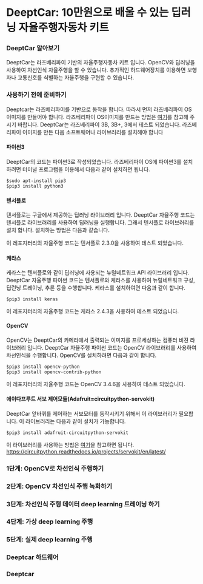 
# DeeptCar: 10만원으로 배울 수 있는 딥러닝 자율주행자동차 키트  

### DeeptCar 알아보기 
DeeptCar는 라즈베리파이 기반의 자율주행자동차 키트 입니다. OpenCV와 딥러닝을 사용하여 차선인식 자율주행을 할 수 있습니다. 추가적인 하드웨어장치를 이용하면 보행자나 교통신호를 식별하는 자율주행을 구현할 수 있습니다.    

### 사용하기 전에 준비하기
Deeptcar는 라즈베리파이를 기반으로 동작을 합니다. 따라서 먼저 라즈베리파이 OS 이미지를 만들어야 합니다. 라즈베리파이 OS이미지를 만드는 방법은 [여기](https://www.raspberrypi.org/software/operating-systems/#raspberry-pi-os-32-bit)를 참고해 주시기 바랍니다.  DeeptCar는 라즈베리파이 3B, 3B+, 3에서 테스트 되었습니다. 라즈베리파이 이미지를 만든 다음 소프트웨어나 라이브러리를 설치해야 합니다  
#### 파이썬3
DeeptCar의 코드는 파이썬3로 작성되었습니다. 라즈베리파이 OS에 파이썬3를 설치하려면 터미널 프로그램을 이용해서 다음과 같이 설치하면 됩니다.   
<pre><code>$sudo apt-install pip3
$pip3 install python3
</code></pre>
#### 텐서플로
텐서플로는 구글에서 제공하는 딥러닝 라이브러리 입니다. DeeptCar 자율주행 코드는 텐서플로 라이브러리를 사용하여 딥러닝을 실행합니다. 그래서 텐서플로 라이브러리를 설치 합니다. 설치하는 방법은 다음과 같습니다. 

이 레포지터리의 자율주행 코드는 텐서플로 2.3.0을 사용하여 테스트 되었습니다. 
#### 케라스
케라스는 텐서플로와 같이 딥러닝에 사용되는 뉴럴네트워크 API 라이브러리 입니다. DeeptCar 자율주행 파이썬 코드는 텐서플로와 케라스를 사용하여 뉴럴네트워크 구성, 딥런닝 트레이닝, 추론 등을 수행합니다. 케라스를 설치하여면 다음과 같이 합니다. 
<pre><code>$pip3 install keras</code></pre>
이 레포지터리의 자율주행 코드는 케라스 2.4.3을 사용하여 테스트 되었습니다.
#### OpenCV
OpenCV는 DeeptCar의 카메라에서 출력되는 이미지를 프로세싱하는 컴퓨터 비젼 라이브러리 입니다. DeeptCar 자율주행 파이썬 코드는 OpenCV 라이브러리를 사용하여 차선인식을 수행합니다. OpenCV를 설치하려면 다음과 같이 합니다. 
<pre><code>$pip3 install opencv-python
$pip3 install opencv-contrib-python
</code></pre>
이 레포지터리의 자율주행 코드는 OpenCV 3.4.6을 사용하여 테스트 되었습니다.
#### 에이다프루트 서보 제어모듈(Adafruit=circuitpython-servokit)
DeeptCar 앞바퀴를 제어하는 서보모터를 동작시키기 위해서 이 라이브러리가 필요합니다. 이 라이브러리는 다음과 같이 설치가 가능합니다. 
<pre><code>$pip3 install adafruit-circuitpython-servokit</code></pre>
이 라이브러리를 사용하는 방법은 [여기](https://circuitpython.readthedocs.io/projects/servokit/en/latest/)을 참고하면 됩니다. 
https://circuitpython.readthedocs.io/projects/servokit/en/latest/

### 1단계: OpenCV로 차선인식 주행하기  

### 2단계: OpenCV 차선인식 주행 녹화하기 

### 3단계: 차선인식 주행 데이터 deep learning 트레이닝 하기 

### 4단계: 가상 deep learning 주행 

### 5단계: 실제 deep learning 주행 

### Deeptcar 하드웨어 

### Deeptcar 


